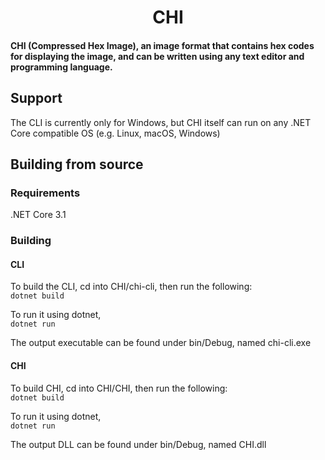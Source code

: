 <h1 align="center">CHI</h1>  

<h4>CHI (Compressed Hex Image), an image format that contains hex codes for displaying the image, and can be written using any text editor and programming language.</h4>

## Support
The CLI is currently only for Windows, but CHI itself can run on any .NET Core compatible OS (e.g. Linux, macOS, Windows)
## Building from source
### Requirements
.NET Core 3.1  
### Building
#### CLI
To build the CLI, cd into CHI/chi-cli, then run the following:  
```dotnet build```  
  
To run it using dotnet,  
```dotnet run```  
  
The output executable can be found under bin/Debug, named chi-cli.exe  
#### CHI  
To build CHI, cd into CHI/CHI, then run the following:  
```dotnet build```  
  
To run it using dotnet,  
```dotnet run```  
  
The output DLL can be found under bin/Debug, named CHI.dll
